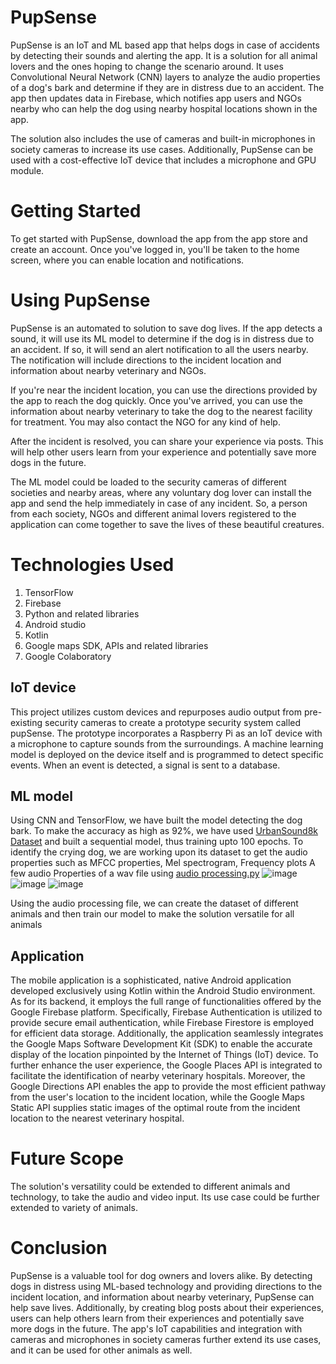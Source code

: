 # PupSense
PupSense is an IoT and ML based app that helps dogs in case of accidents by detecting their sounds and alerting the app.
It is a solution for all animal lovers and the ones hoping to change the scenario around.
It uses Convolutional Neural Network (CNN) layers to analyze the audio properties of a dog's bark and determine if they are in distress due to an accident. The app then updates data in Firebase, which notifies app users and NGOs nearby who can help the dog using nearby hospital locations shown in the app.

The solution also includes the use of cameras and built-in microphones in society cameras to increase its use cases. Additionally, PupSense can be used with a cost-effective IoT device that includes a microphone and GPU module.

# Getting Started
To get started with PupSense, download the app from the app store and create an account. Once you've logged in, you'll be taken to the home screen, where you can enable location and notifications.

# Using PupSense
PupSense is an automated to solution to save dog lives. If the app detects a sound, it will use its ML model to determine if the dog is in distress due to an accident. If so, it will send an alert notification to all the users nearby. The notification will include directions to the incident location and information about nearby veterinary and NGOs.

If you're near the incident location, you can use the directions provided by the app to reach the dog quickly. Once you've arrived, you can use the information about nearby veterinary to take the dog to the nearest facility for treatment. You may also contact the NGO for any kind of help.

After the incident is resolved, you can share your experience via posts. This will help other users learn from your experience and potentially save more dogs in the future.


The ML model could be loaded to the security cameras of different societies and nearby areas, where any voluntary dog lover can install the app and send the help immediately in case of any incident. So, a person from each society, NGOs and different animal lovers registered to the application can come together to save the lives of these beautiful creatures.

# Technologies Used
1. TensorFlow
2. Firebase
3. Python and related libraries
4. Android studio
5. Kotlin
6. Google maps SDK, APIs and related libraries
7. Google Colaboratory

## IoT device
This project utilizes custom devices and repurposes audio output from pre-existing security cameras to create a prototype security system called pupSense. The prototype incorporates a Raspberry Pi as an IoT device with a microphone to capture sounds from the surroundings. A machine learning model is deployed on the device itself and is programmed to detect specific events. When an event is detected, a signal is sent to a database.

## ML model
Using CNN and TensorFlow, we have built the model detecting the dog bark. To make the accuracy as high as 92%, we have used [UrbanSound8k Dataset](https://urbansounddataset.weebly.com/urbansound8k.html) and built a sequential model, thus training upto 100 epochs.
To identify the crying dog, we are working upon its dataset to get the audio properties such as MFCC properties, Mel spectrogram, Frequency plots
A few audio Properties of a wav file using [audio processing.py](https://github.com/GSC-23/solution/blob/main/audio_processing.py)
![image](https://user-images.githubusercontent.com/90051748/229173239-0112f75e-37d6-4aef-a2c9-806d531db007.png)
![image](https://user-images.githubusercontent.com/90051748/229174137-ed4d6392-380a-46ad-abd8-78ab756267f3.png)
![image](https://user-images.githubusercontent.com/90051748/229174240-3f798687-8a29-4847-b3a4-03ce1909dbc4.png)

Using the audio processing file, we can create the dataset of different animals and then train our model to make the solution versatile for all animals

## Application
The mobile application is a sophisticated, native Android application developed exclusively using Kotlin within the Android Studio environment. As for its backend, it employs the full range of functionalities offered by the Google Firebase platform. Specifically, Firebase Authentication is utilized to provide secure email authentication, while Firebase Firestore is employed for efficient data storage. Additionally, the application seamlessly integrates the Google Maps Software Development Kit (SDK) to enable the accurate display of the location pinpointed by the Internet of Things (IoT) device. To further enhance the user experience, the Google Places API is integrated to facilitate the identification of nearby veterinary hospitals. Moreover, the Google Directions API enables the app to provide the most efficient pathway from the user's location to the incident location, while the Google Maps Static API supplies static images of the optimal route from the incident location to the nearest veterinary hospital.

# Future Scope
The solution's versatility could be extended to different animals and technology, to take the audio and video input. Its use case could be further extended to variety of animals. 

# Conclusion
PupSense is a valuable tool for dog owners and lovers alike. By detecting dogs in distress using ML-based technology and providing directions to the incident location, and information about nearby veterinary, PupSense can help save lives. Additionally, by creating blog posts about their experiences, users can help others learn from their experiences and potentially save more dogs in the future. The app's IoT capabilities and integration with cameras and microphones in society cameras further extend its use cases, and it can be used for other animals as well.
